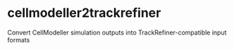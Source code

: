# cellmodeller2trackrefiner
Convert CellModeller simulation outputs into TrackRefiner-compatible input formats
